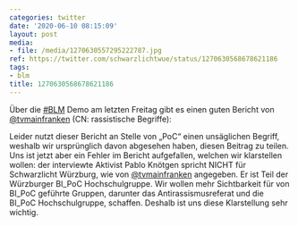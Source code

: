 ```yaml
---
categories: twitter
date: '2020-06-10 08:15:09'
layout: post
media:
- file: /media/1270630557295222787.jpg
ref: https://twitter.com/schwarzlichtwue/status/1270630568678621186
tags:
- blm
title: 1270630568678621186
---
```

Über die [#BLM](/t/blm) Demo am letzten Freitag gibt es einen guten Bericht von [@tvmainfranken](https://twitter.com/tvmainfranken) (CN: rassistische Begriffe):

 
Leider nutzt dieser Bericht an Stelle von „PoC“ einen unsäglichen Begriff, weshalb wir ursprünglich davon abgesehen haben, diesen Beitrag zu teilen.
Uns ist jetzt aber ein Fehler im Bericht aufgefallen, welchen wir klarstellen wollen: der interviewte Aktivist Pablo Knötgen spricht NICHT für Schwarzlicht Würzburg, wie von [@tvmainfranken](https://twitter.com/tvmainfranken) angegeben. Er ist Teil der Würzburger BI_PoC Hochschulgruppe.
Wir wollen mehr Sichtbarkeit für von BI_PoC geführte Gruppen, darunter das Antirassismusreferat und die BI_PoC Hochschulgruppe, schaffen. Deshalb ist uns diese Klarstellung sehr wichtig.